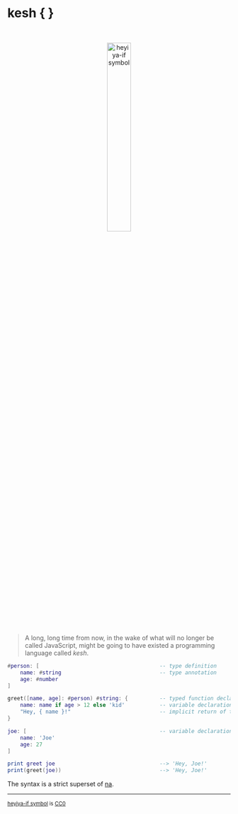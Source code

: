 # kesh { }

<p>&nbsp;</p>
<p align="center" width="100%"><img width="33%" alt="heyiya-if symbol" src="https://upload.wikimedia.org/wikipedia/commons/c/c2/Double_spirale.svg"></p>
<p>&nbsp;</p>

> A long, long time from now, in the wake of what will no longer be called JavaScript, might be going to have existed a programming language called _kesh_.


```lua
#person: [                                      -- type definition
    name: #string                               -- type annotation
    age: #number
]

greet([name, age]: #person) #string: {          -- typed function declaration assigned a code block
    name: name if age > 12 else 'kid'           -- variable declaration using an if-else expression
    "Hey, { name }!"                            -- implicit return of the block's last expression
}

joe: [                                          -- variable declaration assigned a record
    name: 'Joe'
    age: 27
]

print greet joe                                 --> 'Hey, Joe!'
print(greet(joe))                               --> 'Hey, Joe!'
```

The syntax is a strict superset of [na](https://github.com/kesh-lang/na).

---

<sup>[heyiya-if symbol](https://commons.wikimedia.org/wiki/File:Double_spirale.svg) is [CC0](https://creativecommons.org/publicdomain/zero/1.0/)</sup>
